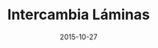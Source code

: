 ---
layout: site
title: "Intercambia Láminas"
date: 2015-10-27
categories: [community]
version: 1.6.6
major: 1
minor: 6
patch: 6
slug: intercambia-laminas
link: http://www.intercambialaminas.com/
submitter: lpolepeddi
permalink: /sites/:slug
---